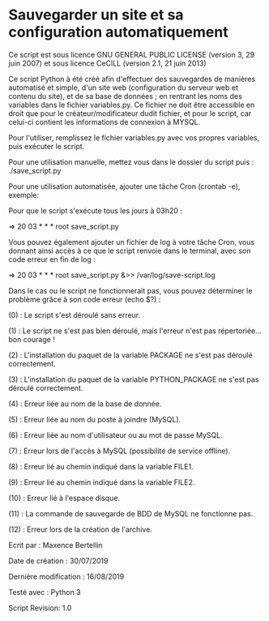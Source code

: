 
# Sauvegarder un site et sa configuration automatiquement


Ce script est sous licence GNU GENERAL PUBLIC LICENSE (version 3, 29 juin 2007) et sous licence
CeCILL (version 2.1, 21 juin 2013)


Ce script Python à été créé afin d'effectuer des sauvegardes de manières automatisé et simple, 
d'un site web (configuration du serveur web et contenu du site), et de sa base de données ; 
en rentrant les noms des variables dans le fichier variables.py.
Ce fichier ne doit être accessible en droit que pour le créateur/modificateur dudit fichier, 
et pour le script, car celui-ci contient les informations de connexion à MYSQL.


Pour l'utiliser, remplissez le fichier variables.py avec vos propres variables, puis exécuter 
le script.

Pour une utilisation manuelle, mettez vous dans le dossier du script puis : ./save_script.py 

Pour une utilisation automatisée, ajouter une tâche Cron (crontab -e), exemple: 

Pour que le script s'exécute tous les jours à 03h20 :

=> 20 03 * * * root save_script.py

Vous pouvez également ajouter un fichier de log à votre tâche Cron, vous donnant ainsi accès à
ce que le script renvoie dans le terminal, avec son code erreur en fin de log :

=> 20 03 * * * root save_script.py &>> /var/log/save-script.log


Dans le cas ou le script ne fonctionnerait pas, vous pouvez déterminer le problème grâce à son code erreur (echo $?) :

(0) : Le script s'est déroulé sans erreur.

(1) : Le script ne s'est pas bien déroulé, mais l'erreur n'est pas répertoriée... bon courage !

(2) : L'installation du paquet de la variable PACKAGE ne s'est pas déroulé correctement.

(3) : L'installation du paquet de la variable PYTHON_PACKAGE ne s'est pas déroulé correctement.

(4) : Erreur liée au nom de la base de donnée.

(5) : Erreur liée au nom du poste à joindre (MySQL).

(6) : Erreur liée au nom d'utilisateur ou au mot de passe MySQL.

(7) : Erreur lors de l'accès à MySQL (possibilité de service offline).

(8) : Erreur lié au chemin indiqué dans la variable FILE1.

(9) : Erreur lié au chemin indiqué dans la variable FILE2.

(10) : Erreur lié à l'espace disque.

(11) : La commande de sauvegarde de BDD de MySQL ne fonctionne pas.

(12) : Erreur lors de la création de l'archive.


Ecrit par : Maxence Bertellin

Date de création : 30/07/2019

Dernière modification : 16/08/2019 

Testé avec : Python 3

Script Revision: 1.0
